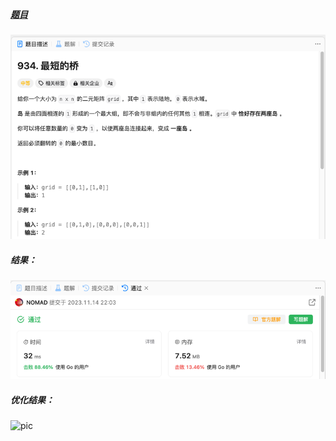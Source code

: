 ##### [题目](https://leetcode.cn/problems/shortest-bridge/description/)
![pic](img.png)
##### 结果：
![pic](result.png)
##### 优化结果：
![pic](result1.png)